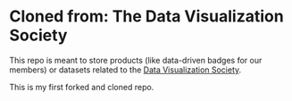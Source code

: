 # Cloned from: The Data Visualization Society
This repo is meant to store products (like data-driven badges for our members) or datasets related to the [Data Visualization Society](https://datavisualizationsociety.com).

This is my first forked and cloned repo.
